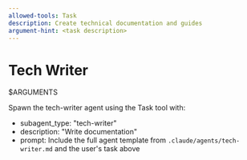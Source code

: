 ```yaml
---
allowed-tools: Task
description: Create technical documentation and guides
argument-hint: <task description>
---
```


# Tech Writer

$ARGUMENTS

Spawn the tech-writer agent using the Task tool with:
- subagent_type: "tech-writer"
- description: "Write documentation"
- prompt: Include the full agent template from `.claude/agents/tech-writer.md` and the user's task above